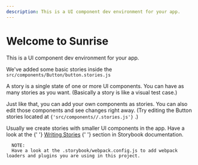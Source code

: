 ```yaml
---
description: This is a UI component dev environment for your app.
---
```


# Welcome to Sunrise

This is a UI component dev environment for your app.

We've added some basic stories inside the  `src/components/Button/button.stories.js`

 A story is a single state of one or more UI components. You can have as many stories as you want. \(Basically a story is like a visual test case.\)

 Just like that, you can add your own components as stories. You can also edit those components and see changes right away. \(Try editing the Button stories located at `{'src/components//.stories.js'}` .\)

 Usually we create stories with smaller UI components in the app. Have a look at the {' '} [Writing Stories](https://storybook.js.org/docs/basics/writing-stories/) {' '} section in Storybook documentation.

```text
  NOTE:
  Have a look at the .storybook/webpack.config.js to add webpack loaders and plugins you are using in this project.
```



